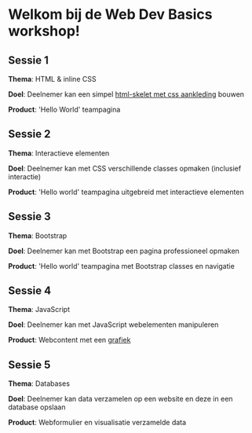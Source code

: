 # Welkom bij de Web Dev Basics workshop!

## Sessie 1
**Thema**: HTML & inline CSS

**Doel**: Deelnemer kan een simpel [html-skelet met css aankleding](https://medium.freecodecamp.org/learn-html-in-5-minutes-ccd378d2ab72) bouwen

**Product**: 'Hello World' teampagina

## Sessie 2
**Thema**: Interactieve elementen

**Doel**: Deelnemer kan met CSS verschillende classes opmaken (inclusief interactie)

**Product**: 'Hello world' teampagina uitgebreid met interactieve elementen

## Sessie 3
**Thema**: Bootstrap

**Doel**: Deelnemer kan met Bootstrap een pagina professioneel opmaken

**Product**: 'Hello world' teampagina met Bootstrap classes en navigatie

## Sessie 4
**Thema**: JavaScript

**Doel**: Deelnemer kan met JavaScript webelementen manipuleren

**Product**: Webcontent met een [grafiek](https://www.highcharts.com/demo/line-labels)

## Sessie 5
**Thema**: Databases

**Doel**: Deelnemer kan data verzamelen op een website en deze in een database opslaan

**Product**: Webformulier en visualisatie verzamelde data

